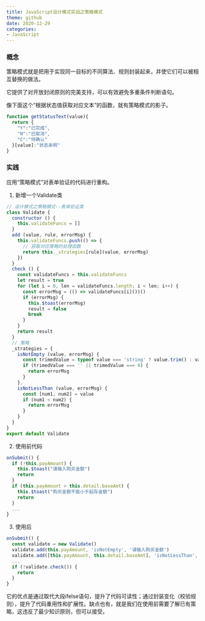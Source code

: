 ```yaml
---
title: JavaScript设计模式实战之策略模式
theme: github
date: 2020-12-29
categories: 
- JavaScript
---
```

### 概念

策略模式就是把用于实现同一目标的不同算法、规则封装起来，并使它们可以被相互替换的做法。

它提供了对开放封闭原则的完美支持，可以有效避免多重条件判断语句。

像下面这个“根据状态值获取对应文本”的函数，就有策略模式的影子。

``` js
function getStatusText(value){
  return {
    "Y":"已完成",
    "N":"已取消",
    "C":"待确认"
  }[value]:"状态未明"
}
```

### 实践

应用“策略模式”对表单验证的代码进行重构。

1. 新增一个Validate类

``` js
// 设计模式之策略模式--表单验证类
class Validate {
  constructor () {
    this.validateFuncs = []
  }
  add (value, rule, errorMsg) {
    this.validateFuncs.push(() => {
      // 获取对应策略的处理函数
      return this._strategies[rule](value, errorMsg)
    })
  }
  check () {
    const validateFuncs = this.validateFuncs
    let result = true
    for (let i = 0, len = validateFuncs.length; i < len; i++) {
      const errorMsg = (() => validateFuncs[i]())()
      if (errorMsg) {
        this.$toast(errorMsg)
        result = false
        break
      }
    }
    return result
  }
  // 策略
  _strategies = {
    isNotEmpty (value, errorMsg) {
      const trimedValue = typeof value === 'string' ? value.trim() : value
      if (trimedValue === '' || trimedValue === 0) {
        return errorMsg
      }
    },
    isNotLessThan (value, errorMsg) {
      const [num1, num2] = value
      if (num1 < num2) {
        return errorMsg
      }
    }
  }
}
export default Validate
```

2. 使用前代码

``` js
onSubmit() {
  if (!this.payAmount) {
    this.$toast("请输入购买金额")
    return
  }
  if (this.payAmount > this.detail.baseAmt) {
    this.$toast("购买金额不能小于起存金额")
    return
  }
  ...
}
```

3. 使用后

``` js
onSubmit() {
  const validate = new Validate()
  validate.add(this.payAmount, 'isNotEmpty', '请输入购买金额')
  validate.add([this.payAmount, this.detail.baseAmt], 'isNotLessThan', '购买金额不能小于起存金额')
  ...
  if (!validate.check()) {
    return
  }
}
```

它的优点是通过取代大段ifelse语句，提升了代码可读性；通过封装变化（校验规则），提升了代码重用性和扩展性。缺点也有，就是我们在使用前需要了解已有策略，这违反了最少知识原则，但可以接受。